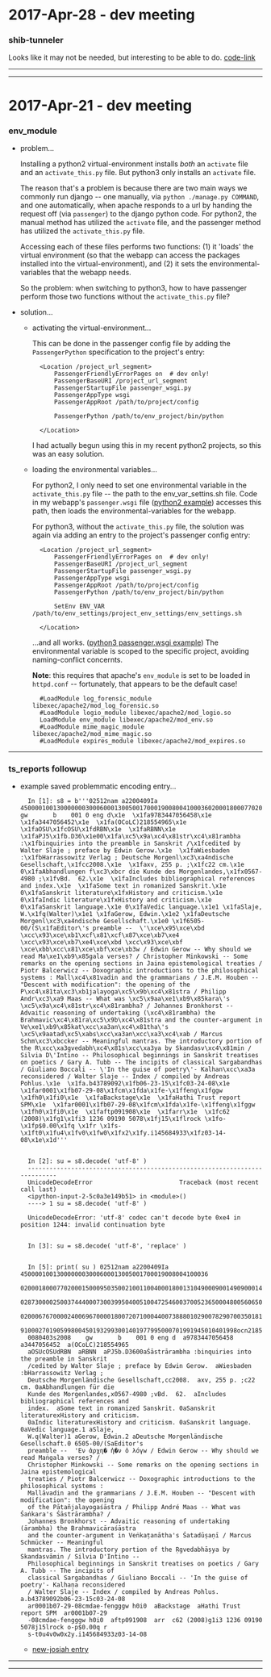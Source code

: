 2017-Apr-28 - dev meeting
=========================

### shib-tunneler

Looks like it may not be needed, but interesting to be able to do. [code-link](https://github.com/birkin/illiad_shib_user_switch/blob/c0af68de83dd1a5e91f5526f183fbcc1f158f03f/tunneler.py#L55-L65)

---

---


2017-Apr-21 - dev meeting
=========================

### env_module

- problem...

    Installing a python2 virtual-environment installs _both_ an `activate` file and an `activate_this.py` file. But python3 only installs an `activate` file.

    The reason that's a problem is because there are two main ways we commonly run django -- one manually, via `python ./manage.py COMMAND`, and one automatically, when apache responds to a url by handing the request off (via `passenger`) to the django python code. For python2, the manual method has utilized the `activate` file, and the passenger method has utilized the `activate_this.py` file.

    Accessing each of these files performs two functions: (1) it 'loads' the virtual environment (so that the webapp can access the packages installed into the virtual-environment), and (2) it sets the environmental-variables that the webapp needs.

    So the problem: when switching to python3, how to have passenger perform those two functions without the `activate_this.py` file?

- solution...

    - activating the virtual-environment...

        This can be done in the passenger config file by adding the `PassengerPython` specification to the project's entry:

            <Location /project_url_segment>
                PassengerFriendlyErrorPages on  # dev only!
                PassengerBaseURI /project_url_segment
                PassengerStartupFile passenger_wsgi.py
                PassengerAppType wsgi
                PassengerAppRoot /path/to/project/config

                PassengerPython /path/to/env_project/bin/python

            </Location>

        I had actually begun using this in my recent python2 projects, so this was an easy solution.

    - loading the environmental variables...

        For python2, I only need to set one environmental variable in the `activate_this.py` file -- the path to the env_var_settins.sh file. Code in my webapp's `passenger.wsgi` file ([python2 example](https://github.com/Brown-University-Library/iip/blob/93e8ed7d28dc48eeefefe72a34a20d7f51b1f1a6/iip_config/passenger_wsgi.py#L28-L33)) accesses this path, then loads the environmental-variables for the webapp.

        For python3, without the `activate_this.py` file, the solution was again via adding an entry to the project's passenger config entry:

            <Location /project_url_segment>
                PassengerFriendlyErrorPages on  # dev only!
                PassengerBaseURI /project_url_segment
                PassengerStartupFile passenger_wsgi.py
                PassengerAppType wsgi
                PassengerAppRoot /path/to/project/config
                PassengerPython /path/to/env_project/bin/python

                SetEnv ENV_VAR /path/to/env_settings/project_env_settings/env_settings.sh

            </Location>

        ...and all works. ([python3 passenger.wsgi example](https://github.com/birkin/ts_reporting_project/blob/master/config/passenger_wsgi.py)) The environmental variable is scoped to the specific project, avoiding naming-conflict concernts.

        __Note__: this requires that apache's `env_module` is set to be loaded in `httpd.conf` -- fortunately, that appears to be the default case!

            #LoadModule log_forensic_module libexec/apache2/mod_log_forensic.so
            #LoadModule logio_module libexec/apache2/mod_logio.so
            LoadModule env_module libexec/apache2/mod_env.so
            #LoadModule mime_magic_module libexec/apache2/mod_mime_magic.so
            #LoadModule expires_module libexec/apache2/mod_expires.so

---


### ts_reports followup

- example saved problemmatic encoding entry...

        In [1]: s8 = b'''02512nam a2200409Ia 4500001001300000003000600013005001700019008004100036020001800077020001500095035002100110040001800131049000900149090001400158245011500172260008700287300002500374440007300399504005100472546003700523650004800560650004500608650002300653650002000676700002400696700001800720710004400738880102900782907003501811998004501846910001401891910002701905998004501932993001401977995000701991945010401998\x1eocn218554965\x1eOCoLC\x1e20090410160458.0\x1e080403s2008    gw       b    001 0 eng d\x1e  \x1fa9783447056458\x1e  \x1fa3447056452\x1e  \x1fa(OCoLC)218554965\x1e  \x1faOSU\x1fcOSU\x1fdRBN\x1e  \x1faRBNN\x1e  \x1faPJ5\x1fb.D36\x1e00\x1fa\xc5\x9a\xc4\x81str\xc4\x81rambha :\x1fbinquiries into the preamble in Sanskrit /\x1fcedited by Walter Slaje ; preface by Edwin Gerow.\x1e  \x1faWiesbaden :\x1fbHarrassowitz Verlag ; Deutsche Morgenl\xc3\xa4ndische Gesellschaft,\x1fcc2008.\x1e  \x1faxv, 255 p. ;\x1fc22 cm.\x1e 0\x1faAbhandlungen f\xc3\xbcr die Kunde des Morgenlandes,\x1fx0567-4980 ;\x1fvBd.  62.\x1e  \x1faIncludes bibliographical references and index.\x1e  \x1faSome text in romanized Sanskrit.\x1e 0\x1faSanskrit literature\x1fxHistory and criticism.\x1e 0\x1faIndic literature\x1fxHistory and criticism.\x1e 0\x1faSanskrit language.\x1e 0\x1faVedic language.\x1e1 \x1faSlaje, W.\x1fq(Walter)\x1e1 \x1faGerow, Edwin.\x1e2 \x1faDeutsche Morgenl\xc3\xa4ndische Gesellschaft.\x1e0 \x1f6505-00/(S\x1faEditor\'s preamble --  \'\xce\x95\xce\xbd \xcc\x93\xce\xb1\xcf\x81\xcf\x87\xce\xb7\xe4 \xcc\x93\xce\xb7\xe4\xce\xbd \xcc\x93\xce\xbf \xce\xbb\xcc\x81\xce\xbf\xce\xb3w / Edwin Gerow -- Why should we read Ma\xe1\xb9\x85gala verses? / Christopher Minkowski -- Some remarks on the opening sections in Jaina epistemological treaties / Piotr Balcerwicz -- Doxographic introductions to the philosophical systems : Mall\xc4\x81vadin and the grammarians / J.E.M. Houben -- "Descent with modification": the opening of the P\xc4\x81ta\xc3\xb1jalayoga\xc5\x9b\xc4\x81stra / Philipp Andr\xc3\xa9 Maas -- What was \xc5\x9aa\xe1\xb9\x85kara\'s \xc5\x9a\xc4\x81str\xc4\x81rambha? / Johannes Bronkhorst -- Advaitic reasoning of undertaking (\xc4\x81rambha) the Brahmavic\xc4\x81ra\xc5\x9b\xc4\x81stra and the counter-argument in Ve\xe1\xb9\x85kat\xcc\xa3an\xc4\x81tha\'s \xc5\x9aatad\xc5\xabs\xcc\xa3an\xcc\xa3\xc4\xab / Marcus Schm\xc3\xbccker -- Meaningful mantras. The introductory portion of the R\xcc\xa3gvedabh\xc4\x81s\xcc\xa3ya by Skandasv\xc4\x81min / Silvia D\'Intino -- Philosophical beginnings in Sanskrit treatises on poetics / Gary A. Tubb -- The incipits of classical Sargabandhas / Giuliano Boccali -- \'In the guise of poetry\'- Kalhan\xcc\xa3a reconsidered / Walter Slaje -- Index / compiled by Andreas Pohlus.\x1e  \x1fa.b43789092\x1fb06-23-15\x1fc03-24-08\x1e  \x1far0001\x1fb07-29-08\x1fcm\x1fda\x1fe-\x1ffeng\x1fggw \x1fh0\x1fi0\x1e  \x1faBackstage\x1e  \x1faHathi Trust report SPM\x1e  \x1far0001\x1fb07-29-08\x1fcm\x1fda\x1fe-\x1ffeng\x1fggw \x1fh0\x1fi0\x1e  \x1faftp091908\x1e  \x1farr\x1e  \x1fc62 (2008)\x1fg1\x1fi3 1236 09190 5078\x1fj15\x1flrock \x1fo-\x1fp$0.00\x1fq \x1fr \x1fs-\x1ft0\x1fu4\x1fv0\x1fw0\x1fx2\x1fy.i145684933\x1fz03-14-08\x1e\x1d'''


        In [2]: su = s8.decode( 'utf-8' )
        ---------------------------------------------------------------------------
        UnicodeDecodeError                        Traceback (most recent call last)
        <ipython-input-2-5c0a3e149b51> in <module>()
        ----> 1 su = s8.decode( 'utf-8' )

        UnicodeDecodeError: 'utf-8' codec can't decode byte 0xe4 in position 1244: invalid continuation byte


        In [3]: su = s8.decode( 'utf-8', 'replace' )


        In [5]: print( su ) 02512nam a2200409Ia 4500001001300000003000600013005001700019008004100036
        02000180007702000150009503500210011004000180013104900090014909000140015824501150017226000870
        02873000025003744400073003995040051004725460037005236500048005606500045006086500023006536500
        02000676700002400696700001800720710004400738880102900782907003501811998004501846910001401891
        910002701905998004501932993001401977995000701991945010401998ocn218554965OCoLC20090410160458.
        0080403s2008    gw       b    001 0 eng d  a9783447056458  a3447056452  a(OCoLC)218554965
        aOSUcOSUdRBN  aRBNN  aPJ5b.D3600aŚāstrārambha :binquiries into the preamble in Sanskrit
        /cedited by Walter Slaje ; preface by Edwin Gerow.  aWiesbaden :bHarrassowitz Verlag ;
        Deutsche Morgenländische Gesellschaft,cc2008.  axv, 255 p. ;c22 cm. 0aAbhandlungen für die
        Kunde des Morgenlandes,x0567-4980 ;vBd.  62.  aIncludes bibliographical references and
        index.  aSome text in romanized Sanskrit. 0aSanskrit literaturexHistory and criticism.
        0aIndic literaturexHistory and criticism. 0aSanskrit language. 0aVedic language.1 aSlaje,
        W.q(Walter)1 aGerow, Edwin.2 aDeutsche Morgenländische Gesellschaft.0 6505-00/(SaEditor's
        preamble --  'Εν ̓αρχη� ̓η�ν ̓ο λ́ογw / Edwin Gerow -- Why should we read Maṅgala verses? /
        Christopher Minkowski -- Some remarks on the opening sections in Jaina epistemological
        treaties / Piotr Balcerwicz -- Doxographic introductions to the philosophical systems :
        Mallāvadin and the grammarians / J.E.M. Houben -- "Descent with modification": the opening
        of the Pātañjalayogaśāstra / Philipp André Maas -- What was Śaṅkara's Śāstrārambha? /
        Johannes Bronkhorst -- Advaitic reasoning of undertaking (ārambha) the Brahmavicāraśāstra
        and the counter-argument in Veṅkaṭanātha's Śatadūṣaṇī / Marcus Schmücker -- Meaningful
        mantras. The introductory portion of the Ṛgvedabhāṣya by Skandasvāmin / Silvia D'Intino --
        Philosophical beginnings in Sanskrit treatises on poetics / Gary A. Tubb -- The incipits of
        classical Sargabandhas / Giuliano Boccali -- 'In the guise of poetry'- Kalhaṇa reconsidered
        / Walter Slaje -- Index / compiled by Andreas Pohlus.  a.b43789092b06-23-15c03-24-08
        ar0001b07-29-08cmdae-fengggw h0i0  aBackstage  aHathi Trust report SPM  ar0001b07-29
        -08cmdae-fengggw h0i0  aftp091908  arr  c62 (2008)g1i3 1236 09190 5078j15lrock o-p$0.00q r
        s-t0u4v0w0x2y.i145684933z03-14-08

    - [new-josiah entry](https://search.library.brown.edu/catalog/b4378909)


---

---

